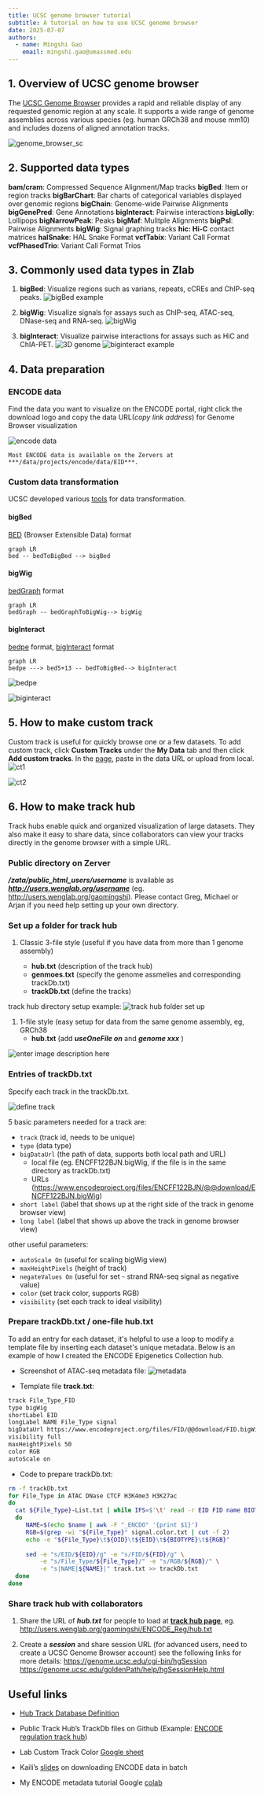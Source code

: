 ```yaml
---
title: UCSC genome browser tutorial
subtitle: A tutorial on how to use UCSC genome browser
date: 2025-07-07
authors:
  - name: Mingshi Gao
    email: mingshi.gao@umassmed.edu
---
```


## 1. Overview of UCSC genome browser

The [UCSC Genome Browser](https://genome.ucsc.edu/) provides a rapid and reliable display of any requested genomic region at any scale. It supports a wide range of genome assemblies across various species (eg. human GRCh38 and mouse mm10) and includes dozens of aligned annotation tracks.  

![genome_browser_sc](images/genome_sc.png)
&nbsp;

## 2. Supported data types

**bam/cram**: Compressed Sequence Alignment/Map tracks
**bigBed**: Item or region tracks
**bigBarChart**: Bar charts of categorical variables displayed over genomic regions
**bigChain**: Genome-wide Pairwise Alignments
**bigGenePred**: Gene Annotations
**bigInteract**: Pairwise interactions
**bigLolly**: Lollipops
**bigNarrowPeak**: Peaks
**bigMaf**: Mulitple Alignments
**bigPsl**: Pairwise Alignments
**bigWig**: Signal graphing tracks
**hic: Hi-C** contact matrices
**halSnake**: HAL Snake Format
**vcfTabix**: Variant Call Format
**vcfPhasedTrio**: Variant Call Format Trios
&nbsp;

## 3. Commonly used data types in Zlab

1. **bigBed**: Visualize regions such as varians, repeats, cCREs and ChIP-seq peaks.
![bigBed example](images/bigbed_example.png)

2. **bigWig**: Visualize signals for assays such as ChIP-seq, ATAC-seq, DNase-seq and RNA-seq.
![bigWig](images/bigwig_example.png)

3. **bigInteract**: Visualize pairwise interactions for assays such as HiC and ChIA-PET.
![3D genome](images/3d_genome_example.png)
![biginteract example](images/biginteract_example.png)
&nbsp;

## 4. Data preparation

### ENCODE data

Find the data you want to visualize on the ENCODE portal, right click the download logo and copy the data URL(*copy link address*) for Genome Browser visualization

![encode data](images/encode_data.png)
&nbsp;

```{note}
Most ENCODE data is available on the Zervers at ***/data/projects/encode/data/EID***.
```

### Custom data transformation

UCSC developed various [tools](https://hgdownload.soe.ucsc.edu/admin/exe/linux.x86_64/) for data transformation.

#### bigBed

[BED](https://genome.ucsc.edu/FAQ/FAQformat#format1) (Browser Extensible Data) format

```mermaid
graph LR
bed -- bedToBigBed --> bigBed
```

#### bigWig

[bedGraph](https://genome.ucsc.edu/goldenpath/help/bedgraph.html) format

```mermaid
graph LR
bedGraph -- bedGraphToBigWig--> bigWig
```

#### bigInteract

[bedpe](https://bedtools.readthedocs.io/en/latest/content/general-usage.html) format,  [bigInteract](https://genome.ucsc.edu/goldenPath/help/interact.html) format

```mermaid
graph LR
bedpe ---> bed5+13 -- bedToBigBed--> bigInteract
```

![bedpe](images/bedpe.png)

![biginteract](images/biginteract.png)
&nbsp;

## 5. How to make custom track

Custom track is useful for quickly browse one or a few datasets.
To add custom track, click **Custom Tracks** under the **My Data** tab and then click **Add custom tracks**. In the [page](https://genome.ucsc.edu/cgi-bin/hgCustom), paste in the data URL or upload from local.
![ct1](images/ct1.png)

![ct2](images/ct2.png)
&nbsp;

## 6. How to make track hub

Track hubs enable quick and organized visualization of large datasets. They also make it easy to share data, since collaborators can view your tracks directly in the genome browser with a simple URL.

### Public directory on Zerver

***/zata/public_html_users/username*** is available as ***<http://users.wenglab.org/username>*** (eg. <http://users.wenglab.org/gaomingshi>). Please contact Greg, Michael or Arjan if you need help setting up your own directory.

### Set up a folder for track hub

1. Classic 3-file style (useful if you have data from more than 1 genome assembly)

   - **hub.txt** (description of the track hub)
   - **genmoes.txt** (specify the genome assmelies and corresponding trackDb.txt)
   - **trackDb.txt** (define the tracks)

track hub directory setup example:
![track hub folder set up](images/track_folder_setup.png)

1. 1-file style (easy setup for data from the same genome assembly, eg, GRCh38
   - **hub.txt** (add ***useOneFile on*** and ***genome xxx*** )

![enter image description here](images/enter_image_desc.png)
&nbsp;

### Entries of trackDb.txt

Specify each track in the trackDb.txt.

![define track](images/define_track.png)
&nbsp;

5 basic parameters needed for a track are:

- `track` (track id, needs to be unique)
- `type` (data type)
- `bigDataUrl` (the path of data, supports both local path and URL)
  - local file (eg. ENCFF122BJN.bigWig, if the file is in the same directory as trackDb.txt)
  - URLs (<https://www.encodeproject.org/files/ENCFF122BJN/@@download/ENCFF122BJN.bigWig>)
- `short label` (label that shows up at the right side of the track in genome browser view)
- `long label` (label that shows up above the track in genome browser view)

other useful parameters:

- `autoScale On` (useful for scaling bigWig view)
- `maxHeightPixels` (height of track)
- `negateValues On` (useful for set - strand RNA-seq signal as negative value)
- `color` (set track color, supports RGB)
- `visibility` (set each track to ideal visibility)

### Prepare trackDb.txt / one-file hub.txt

To add an entry for each dataset, it's helpful to use a loop to modify a template file by inserting each dataset's unique metadata. Below is an example of how I created the ENCODE Epigenetics Collection hub.

- Screenshot of ATAC-seq metadata file:
![metadata](images/metadata.png)  

- Template file **track.txt**:

```txt
track File_Type_FID
type bigWig 
shortLabel EID
longLabel NAME File_Type signal
bigDataUrl https://www.encodeproject.org/files/FID/@@download/FID.bigWig
visibility full
maxHeightPixels 50
color RGB
autoScale on
```

- Code to prepare trackDb.txt:

```bash
rm -f trackDb.txt
for File_Type in ATAC DNase CTCF H3K4me3 H3K27ac
do
  cat ${File_Type}-List.txt | while IFS=$'\t' read -r EID FID name BIOTYPE Organ
  do
     NAME=$(echo $name | awk -F "_ENCDO" '{print $1}')
     RGB=$(grep -wi "${File_Type}" signal.color.txt | cut -f 2)
     echo -e "${File_Type}\t${OID}\t${EID}\t${BIOTYPE}\t${RGB}"
     
     sed -e "s/EID/${EID}/g" -e "s/FID/${FID}/g" \
         -e "s/File_Type/${File_Type}/" -e "s/RGB/${RGB}/" \
         -e "s|NAME|${NAME}|" track.txt >> trackDb.txt
  done
done
```

### Share track hub with collaborators

1. Share the URL of ***hub.txt*** for people to load at **[track hub page](https://genome.ucsc.edu/cgi-bin/hgHubConnect)**, eg. <http://users.wenglab.org/gaomingshi/ENCODE_Reg/hub.txt>

2. Create a ***session*** and share session URL (for advanced users, need to create a UCSC Genome Browser account)
 see the following links for more details:
 <https://genome.ucsc.edu/cgi-bin/hgSession>
 <https://genome.ucsc.edu/goldenPath/help/hgSessionHelp.html>

## Useful links

- [Hub Track Database Definition](https://genome.ucsc.edu/goldenPath/help/trackDb/trackDbHub.html)

- Public Track Hub’s TrackDb files on Github (Example: [ENCODE regulation track hub](https://github.com/ucscGenomeBrowser/kent/blob/master/src/hg/makeDb/trackDb/human/hg38/wgEncodeReg.ra))

- Lab Custom Track Color [Google sheet](https://docs.google.com/spreadsheets/d/1ugUQ_YngTJ8nZIvWFkCX0Pw7pm_TIwrNHfv5HzDru3Q/edit?usp=sharing)

- Kaili’s [slides](https://docs.google.com/presentation/d/100eeBsRgikA5TUX82qygyXFOTkhRbCTBSv8hAql_D-w/edit?usp=sharing) on downloading ENCODE data in batch

- My ENCODE metadata tutorial Google [colab](https://colab.research.google.com/drive/1-KfgiZKIlZ8pyL8y0JZobfV_2x6dNJra?usp=sharing)
